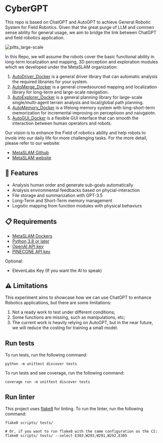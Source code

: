# CyberGPT

This repo is based on ChatGPT and AutoGPT to achieve General Robotic System for Field Robotics. Given that the great purge of LLM and commen sense ability for general usage, we aim to bridge the link between ChatGPT and field robotics application.

![pitts_large-scale](doc/img/CyberGPT.jpeg)

In this Repo, we will assume the robots cover the basic functional ability in long-term localization and mapping, 3D perception and exploration modules which we developed under the MetaSLAM organization:

1. [AutoDriver_Docker](https://github.com/MetaSLAM/iSimLocServer) is a general driver library that can automatic analysis the required libraries for your system.
2. [AutoMerge_Docker](https://github.com/MetaSLAM/AutoMerge_Docker) is a general crowdsourced mapping and localization library for long-term and large-scale navigation.
3. [AutoExplorer_Docker](https://github.com/MetaSLAM/AutoExplorer_Docker) is a general planning library for large-scale single/multi-agent terrain analysis and local/global path planning.
4. [AutoMemory_Docker](https://github.com/MetaSLAM/AutoMemory_Docker) is a lifelong memory system with long-short-term memorization for incremental improving on perceptioon and naivgaiotn.
5. [AutoGUI_Docker](https://github.com/MetaSLAM/AutoArm_Docker) is a flexible GUI interface that can smooth the interaction between human operators and robots.

Our vision is to enhance the Field of robotics ability and help robots to invole into our daily life for more challenging tasks. For the more detail, please refer to our website:

- [MetaSLAM Github](https://github.com/MetaSLAM)
- [MetaSLAM website](https://metaslam.github.io/)

## 🚀 Features

- Analysis human order and generate sub-goals automatically
- Analysis environmental feedbacks based on phycial-interaction
- File storage and summarization with GPT-3.5
- Long-Term and Short-Term memory management
- Logistic mapping from function modules with physical behaviurs

## 📋 Requirements

- [MetaSLAM Dockers](https://github.com/MetaSLAM)
- [Python 3.8 or later](https://www.tutorialspoint.com/how-to-install-python-in-windows)
- [OpenAI API key](https://platform.openai.com/account/api-keys)
- [PINECONE API key](https://www.pinecone.io/)

Optional:

- ElevenLabs Key (If you want the AI to speak)


## ⚠️ Limitations

This experiment aims to showcase how we can use ChatGPT to enhance Robotics applications, but there are some limitations:

1. Not a ready work to test under different conditions;
2. Some functions are missing, such as manipulations, etc;
3. The current work is heavily relying on AutoGPT, but in the near future, we will reduce the costing for training a small model.

## Run tests

To run tests, run the following command:

```
python -m unittest discover tests
```

To run tests and see coverage, run the following command:

```
coverage run -m unittest discover tests
```

## Run linter

This project uses [flake8](https://flake8.pycqa.org/en/latest/) for linting. To run the linter, run the following command:

```
flake8 scripts/ tests/

# Or, if you want to run flake8 with the same configuration as the CI:
flake8 scripts/ tests/ --select E303,W293,W291,W292,E305
```
